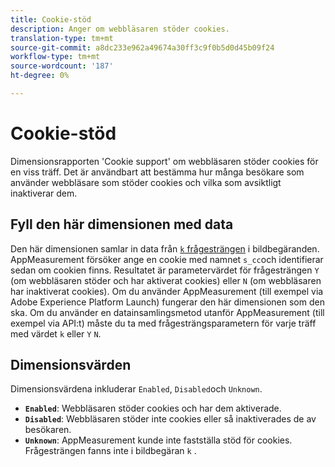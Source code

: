 ```yaml
---
title: Cookie-stöd
description: Anger om webbläsaren stöder cookies.
translation-type: tm+mt
source-git-commit: a8dc233e962a49674a30ff3c9f0b5d0d45b09f24
workflow-type: tm+mt
source-wordcount: '187'
ht-degree: 0%

---
```



# Cookie-stöd

Dimensionsrapporten &#39;Cookie support&#39; om webbläsaren stöder cookies för en viss träff. Det är användbart att bestämma hur många besökare som använder webbläsare som stöder cookies och vilka som avsiktligt inaktiverar dem.

## Fyll den här dimensionen med data

Den här dimensionen samlar in data från [`k` frågesträngen](/help/implement/validate/query-parameters.md) i bildbegäranden. AppMeasurement försöker ange en cookie med namnet `s_cc`och identifierar sedan om cookien finns. Resultatet är parametervärdet för frågesträngen `Y` (om webbläsaren stöder och har aktiverat cookies) eller `N` (om webbläsaren har inaktiverat cookies). Om du använder AppMeasurement (till exempel via Adobe Experience Platform Launch) fungerar den här dimensionen som den ska. Om du använder en datainsamlingsmetod utanför AppMeasurement (till exempel via API:t) måste du ta med frågesträngsparametern för varje träff med värdet `k` eller `Y` `N`.

## Dimensionsvärden

Dimensionsvärdena inkluderar `Enabled`, `Disabled`och `Unknown`.

* **`Enabled`**: Webbläsaren stöder cookies och har dem aktiverade.
* **`Disabled`**: Webbläsaren stöder inte cookies eller så inaktiverades de av besökaren.
* **`Unknown`**: AppMeasurement kunde inte fastställa stöd för cookies. Frågesträngen fanns inte i bildbegäran `k` .
